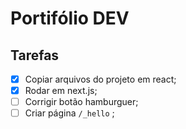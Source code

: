 # Portifólio DEV

## Tarefas

- [x] Copiar arquivos do projeto em react;
- [x] Rodar em next.js;
- [ ] Corrigir botão hamburguer;
- [ ] Criar página `/_hello` ;
